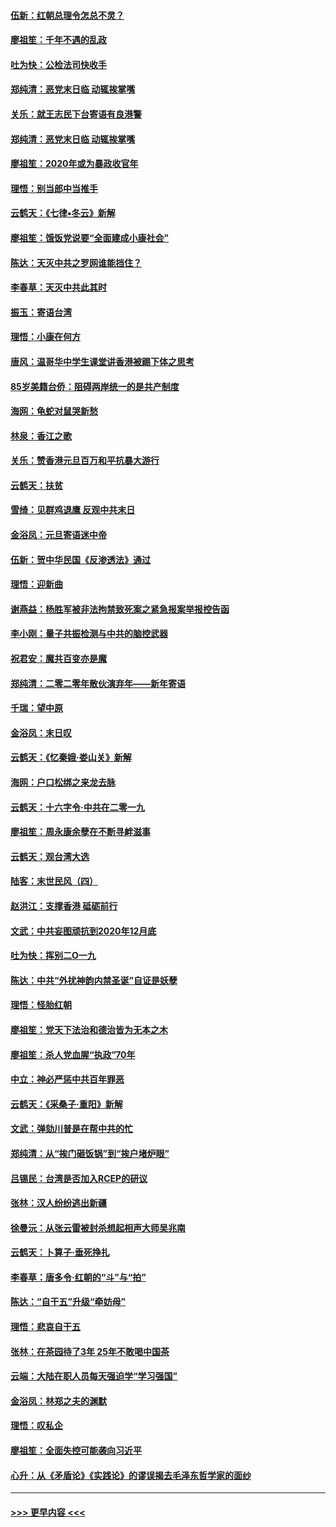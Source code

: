 #### [伍新：红朝总理令怎总不灵？](../pages/nsc993/n11770813.md?t=01062155) 
#### [廖祖笙：千年不遇的乱政](../pages/nsc993/n11770373.md?t=01062155) 
#### [吐为快：公检法司快收手](../pages/nsc993/n11770359.md?t=01062155) 
#### [郑纯清：恶党末日临 动辄挨掌嘴](../pages/nsc993/n11769912.md?t=01062155) 
#### [关乐：就王志民下台寄语有良港警](../pages/nsc993/n11769903.md?t=01062155) 
#### [郑纯清：恶党末日临 动辄挨掌嘴](../pages/nsc993/n11769356.md?t=01062155) 
#### [廖祖笙：2020年或为暴政收官年](../pages/nsc993/n11768216.md?t=01062155) 
#### [理悟：别当郎中当推手](../pages/nsc993/n11768243.md?t=01062155) 
#### [云鹤天：《七律▪冬云》新解](../pages/nsc993/n11768204.md?t=01062155) 
#### [廖祖笙：饿饭党说要“全面建成小康社会”](../pages/nsc993/n11767482.md?t=01062155) 
#### [陈达：天灭中共之罗网谁能挡住？](../pages/nsc993/n11767465.md?t=01062155) 
#### [李春草：天灭中共此其时](../pages/nsc993/n11767452.md?t=01062155) 
#### [振玉：寄语台湾](../pages/nsc993/n11767432.md?t=01062155) 
#### [理悟：小康在何方](../pages/nsc993/n11767394.md?t=01062155) 
#### [唐风：温哥华中学生课堂讲香港被踢下体之思考](../pages/nsc993/n11766848.md?t=01062155) 
#### [85岁美籍台侨：阻碍两岸统一的是共产制度](../pages/nsc993/n11765043.md?t=01062155) 
#### [海网：龟蛇对鼠哭新愁](../pages/nsc993/n11764895.md?t=01062155) 
#### [林泉：香江之歌](../pages/nsc993/n11764415.md?t=01062155) 
#### [关乐：赞香港元旦百万和平抗暴大游行](../pages/nsc993/n11764382.md?t=01062155) 
#### [云鹤天：扶贫](../pages/nsc993/n11764245.md?t=01062155) 
#### [雪绮：见群鸡退鹰  反观中共末日](../pages/nsc993/n11762112.md?t=01062155) 
#### [金浴凤：元旦寄语迷中帝](../pages/nsc993/n11761788.md?t=01062155) 
#### [伍新：贺中华民国《反渗透法》通过](../pages/nsc993/n11761994.md?t=01062155) 
#### [理悟：迎新曲](../pages/nsc993/n11761152.md?t=01062155) 
#### [谢燕益：杨胜军被非法拘禁致死案之紧急报案举报控告函](../pages/nsc993/n11756134.md?t=01062155) 
#### [李小刚：量子共振检测与中共的脑控武器](../pages/nsc993/n11754518.md?t=01062155) 
#### [祝君安：魔共百变亦是魔](../pages/nsc993/n11754469.md?t=01062155) 
#### [郑纯清：二零二零年散伙演弃年——新年寄语](../pages/nsc993/n11754195.md?t=01062155) 
#### [千瑞：望中原](../pages/nsc993/n11754159.md?t=01062155) 
#### [金浴凤：末日叹](../pages/nsc993/n11752359.md?t=01062155) 
#### [云鹤天：《忆秦娥‧娄山关》新解](../pages/nsc993/n11752348.md?t=01062155) 
#### [海网：户口松绑之来龙去脉](../pages/nsc993/n11752328.md?t=01062155) 
#### [云鹤天：十六字令‧中共在二零一九](../pages/nsc993/n11752305.md?t=01062155) 
#### [廖祖笙：周永康余孽在不断寻衅滋事](../pages/nsc993/n11751013.md?t=01062155) 
#### [云鹤天：观台湾大选](../pages/nsc993/n11751007.md?t=01062155) 
#### [陆客：末世民风（四）](../pages/nsc993/n11749203.md?t=01062155) 
#### [赵洪江：支撑香港 砥砺前行](../pages/nsc993/n11748482.md?t=01062155) 
#### [文武：中共妄图顽抗到2020年12月底](../pages/nsc993/n11748446.md?t=01062155) 
#### [吐为快：挥别二O一九](../pages/nsc993/n11748411.md?t=01062155) 
#### [陈达：中共“外扰神韵内禁圣诞”自证是妖孽](../pages/nsc993/n11748226.md?t=01062155) 
#### [理悟：怪胎红朝](../pages/nsc993/n11748206.md?t=01062155) 
#### [廖祖笙：党天下法治和德治皆为无本之木](../pages/nsc993/n11748135.md?t=01062155) 
#### [廖祖笙：杀人党血腥“执政”70年](../pages/nsc993/n11745144.md?t=01062155) 
#### [中立：神必严惩中共百年罪恶](../pages/nsc993/n11744970.md?t=01062155) 
#### [云鹤天：《采桑子‧重阳》新解](../pages/nsc993/n11744948.md?t=01062155) 
#### [文武：弹劾川普是在帮中共的忙](../pages/nsc993/n11744758.md?t=01062155) 
#### [郑纯清：从“挨门砸饭锅”到“挨户堵炉眼”](../pages/nsc993/n11744745.md?t=01062155) 
#### [吕锡民：台湾是否加入RCEP的研议](../pages/nsc993/n11744701.md?t=01062155) 
#### [张林：汉人纷纷逃出新疆](../pages/nsc993/n11743530.md?t=01062155) 
#### [徐曼沅：从张云雷被封杀想起相声大师吴兆南](../pages/nsc993/n11741816.md?t=01062155) 
#### [云鹤天：卜算子‧垂死挣扎](../pages/nsc993/n11739956.md?t=01062155) 
#### [李春草：唐多令‧红朝的“斗”与“拍”](../pages/nsc993/n11739830.md?t=01062155) 
#### [陈达：“自干五”升级“牵妨母”](../pages/nsc993/n11739724.md?t=01062155) 
#### [理悟：悲哀自干五](../pages/nsc993/n11739547.md?t=01062155) 
#### [张林：在茶园待了3年 25年不敢喝中国茶](../pages/nsc993/n11739240.md?t=01062155) 
#### [云端：大陆在职人员每天强迫学“学习强国”](../pages/nsc993/n11738735.md?t=01062155) 
#### [金浴凤：林郑之夫的渊默](../pages/nsc993/n11737735.md?t=01062155) 
#### [理悟：叹私企](../pages/nsc993/n11737715.md?t=01062155) 
#### [廖祖笙：全面失控可能袭向习近平](../pages/nsc993/n11737704.md?t=01062155) 
#### [心升：从《矛盾论》《实践论》的谬误揭去毛泽东哲学家的面纱](../pages/nsc993/n11736962.md?t=01062155) 

----
#### [ >>> 更早内容 <<< ](../indexes/nsc993-earlier.md)
